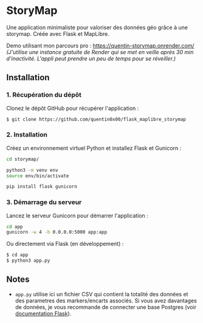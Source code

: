# StoryMap

Une application minimaliste pour valoriser des données géo grâce à une storymap. Créée avec Flask et MapLibre.

Demo utilisant mon parcours pro : https://quentin-storymap.onrender.com/
*(J'utilise une instance gratuite de Render qui se met en veille après 30 min d'inactivité. L'appli peut prendre un peu de temps pour se réveiller.)*

## Installation


### 1. Récupération du dépôt

Clonez le dépôt GitHub pour récupérer l'application :

```bash
$ git clone https://github.com/quentin0x00/flask_maplibre_storymap
```

### 2. Installation

Créez un environnement virtuel Python et installez Flask et Gunicorn :

```bash
cd storymap/

python3 -m venv env
source env/bin/activate

pip install flask gunicorn
```

### 3. Démarrage du serveur

Lancez le serveur Gunicorn pour démarrer l'application :

```bash
cd app
gunicorn -w 4 -b 0.0.0.0:5000 app:app
```
Ou directement via Flask (en développement) :
```bash
$ cd app
$ python3 app.py
```

## Notes

- `app.py` utilise ici un fichier CSV qui contient la totalité des données et des parametres des markers/encarts associés. Si vous avez davantages de données, je vous recommande de connecter une base Postgres (voir [documentation Flask](https://flask.palletsprojects.com/en/stable/)).
